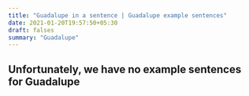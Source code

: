 ```yaml
---
title: "Guadalupe in a sentence | Guadalupe example sentences"
date: 2021-01-20T19:57:50+05:30
draft: falses
summary: "Guadalupe"
---
```

## Unfortunately, we have no example sentences for Guadalupe                 
